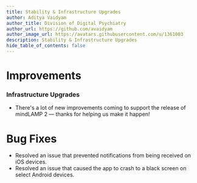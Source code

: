 ```yaml
---
title: Stability & Infrastructure Upgrades
author: Aditya Vaidyam
author_title: Division of Digital Psychiatry
author_url: https://github.com/avaidyam
author_image_url: https://avatars.githubusercontent.com/u/1361003
description: Stability & Infrastructure Upgrades
hide_table_of_contents: false
---
```


# Improvements

### Infrastructure Upgrades

- There's a lot of new improvements coming to support the release of mindLAMP 2 — thanks for helping us make it happen!

# Bug Fixes

- Resolved an issue that prevented notifications from being received on iOS devices.
- Resolved an issue that caused the app to crash to a black screen on select Android devices.
